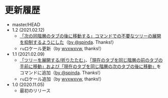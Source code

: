 # 更新履歴

 - master/HEAD
 - 1.2 (2021.02.12)
   * [「次の同階層のタブの後に移動する」コマンドでの不要なツリーの展開を抑制するようにした](https://github.com/piroor/tst-more-tree-commands/pull/7)（[by @spinda](https://github.com/spinda). Thanks!）
   * `ru`ロケール更新（by [wvxwxvw](https://github.com/wvxwxvw), thanks!）
 - 1.1 (2021.02.09)
   * [「ツリーを展開する/折りたたむ」](https://github.com/piroor/tst-more-tree-commands/pull/6)、[「現在のタブを同じ階層の前のタブの手前に移動」および「現在のタブを同じ階層の次のタブの後に移動」](https://github.com/piroor/tst-more-tree-commands/pull/5)をコマンドに追加（[by @spinda](https://github.com/spinda). Thanks!）
   * `ru`ロケール追加（by [wvxwxvw](https://github.com/wvxwxvw), thanks!）
 - 1.0 (2020.11.05)
   * 最初のリリース
